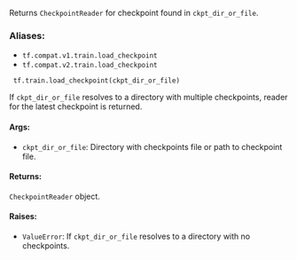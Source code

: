 Returns `CheckpointReader` for checkpoint found in `ckpt_dir_or_file`.
### Aliases:
- `tf.compat.v1.train.load_checkpoint`
- `tf.compat.v2.train.load_checkpoint`

```
 tf.train.load_checkpoint(ckpt_dir_or_file)
```
If `ckpt_dir_or_file` resolves to a directory with multiple checkpoints, reader for the latest checkpoint is returned.
#### Args:
- `ckpt_dir_or_file`: Directory with checkpoints file or path to checkpoint file.
#### Returns:
`CheckpointReader` object.
#### Raises:
- `ValueError`: If `ckpt_dir_or_file` resolves to a directory with no checkpoints.
